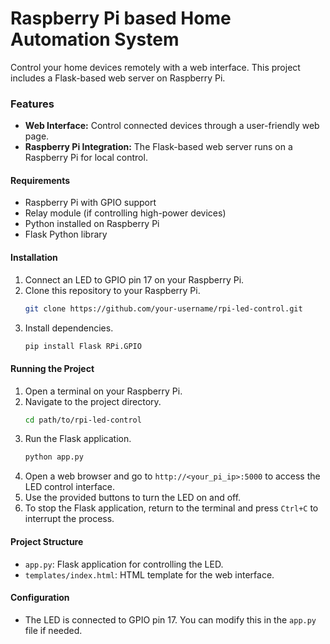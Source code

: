 # Raspberry Pi based Home Automation System
Control your home devices remotely with a web interface. This project includes a Flask-based web server on Raspberry Pi.

### Features

- **Web Interface:** Control connected devices through a user-friendly web page.
- **Raspberry Pi Integration:** The Flask-based web server runs on a Raspberry Pi for local control.

#### Requirements

- Raspberry Pi with GPIO support
- Relay module (if controlling high-power devices)
- Python installed on Raspberry Pi
- Flask Python library

#### Installation

1. Connect an LED to GPIO pin 17 on your Raspberry Pi.
2. Clone this repository to your Raspberry Pi.
    ```bash
    git clone https://github.com/your-username/rpi-led-control.git
    ```
3. Install dependencies.
    ```bash
    pip install Flask RPi.GPIO
    ```

#### Running the Project

1. Open a terminal on your Raspberry Pi.
2. Navigate to the project directory.
    ```bash
    cd path/to/rpi-led-control
    ```
3. Run the Flask application.
    ```bash
    python app.py
    ```
4. Open a web browser and go to `http://<your_pi_ip>:5000` to access the LED control interface.
5. Use the provided buttons to turn the LED on and off.
6. To stop the Flask application, return to the terminal and press `Ctrl+C` to interrupt the process.

#### Project Structure

- `app.py`: Flask application for controlling the LED.
- `templates/index.html`: HTML template for the web interface.

#### Configuration

- The LED is connected to GPIO pin 17. You can modify this in the `app.py` file if needed.
